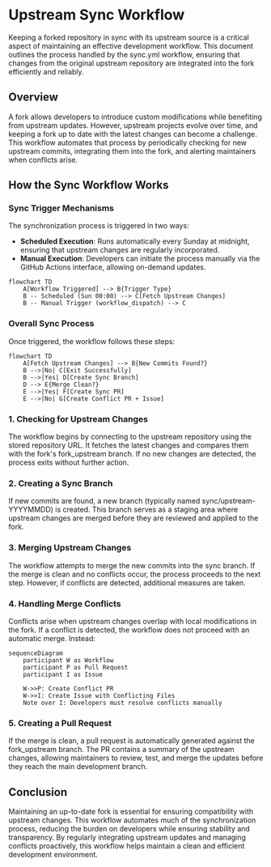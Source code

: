 # Upstream Sync Workflow

Keeping a forked repository in sync with its upstream source is a critical aspect of maintaining an effective development workflow. This document outlines the process handled by the sync.yml workflow, ensuring that changes from the original upstream repository are integrated into the fork efficiently and reliably.

## Overview

A fork allows developers to introduce custom modifications while benefiting from upstream updates. However, upstream projects evolve over time, and keeping a fork up to date with the latest changes can become a challenge. This workflow automates that process by periodically checking for new upstream commits, integrating them into the fork, and alerting maintainers when conflicts arise.

## How the Sync Workflow Works

### Sync Trigger Mechanisms

The synchronization process is triggered in two ways:
- **Scheduled Execution**: Runs automatically every Sunday at midnight, ensuring that upstream changes are regularly incorporated.
- **Manual Execution**: Developers can initiate the process manually via the GitHub Actions interface, allowing on-demand updates.

```mermaid
flowchart TD
    A[Workflow Triggered] --> B{Trigger Type}
    B -- Scheduled (Sun 00:00) --> C[Fetch Upstream Changes]
    B -- Manual Trigger (workflow_dispatch) --> C
```

### Overall Sync Process

Once triggered, the workflow follows these steps:

```mermaid
flowchart TD
    A[Fetch Upstream Changes] --> B{New Commits Found?}
    B -->|No| C[Exit Successfully]
    B -->|Yes| D[Create Sync Branch]
    D --> E{Merge Clean?}
    E -->|Yes| F[Create Sync PR]
    E -->|No| G[Create Conflict PR + Issue]
```

### 1. Checking for Upstream Changes

The workflow begins by connecting to the upstream repository using the stored repository URL. It fetches the latest changes and compares them with the fork's fork_upstream branch. If no new changes are detected, the process exits without further action.

### 2. Creating a Sync Branch

If new commits are found, a new branch (typically named sync/upstream-YYYYMMDD) is created. This branch serves as a staging area where upstream changes are merged before they are reviewed and applied to the fork.

### 3. Merging Upstream Changes

The workflow attempts to merge the new commits into the sync branch. If the merge is clean and no conflicts occur, the process proceeds to the next step. However, if conflicts are detected, additional measures are taken.

### 4. Handling Merge Conflicts

Conflicts arise when upstream changes overlap with local modifications in the fork. If a conflict is detected, the workflow does not proceed with an automatic merge. Instead:

```mermaid
sequenceDiagram
    participant W as Workflow
    participant P as Pull Request
    participant I as Issue

    W->>P: Create Conflict PR
    W->>I: Create Issue with Conflicting Files
    Note over I: Developers must resolve conflicts manually
```

### 5. Creating a Pull Request

If the merge is clean, a pull request is automatically generated against the fork_upstream branch. The PR contains a summary of the upstream changes, allowing maintainers to review, test, and merge the updates before they reach the main development branch.

## Conclusion

Maintaining an up-to-date fork is essential for ensuring compatibility with upstream changes. This workflow automates much of the synchronization process, reducing the burden on developers while ensuring stability and transparency. By regularly integrating upstream updates and managing conflicts proactively, this workflow helps maintain a clean and efficient development environment.
